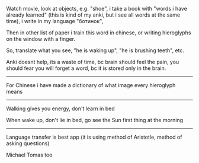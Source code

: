 Watch movie, look at objects, e.g. "shoe", i take a book with "words i have already learned" (this is kind of my anki, but i see all words at the same time), i write in my language "ботинок", 

Then in other list of paper i train this word in chinese, or writing hieroglyphs on the window with a finger. 

So, translate what you see, "he is waking up", "he is brushing teeth", etc.

Anki doesnt help, its a waste of time, bc brain should feel the pain, you should fear you will forget a word, bc it is stored only in the brain. 
_____

For Chinese i have made a dictionary of what image every hieroglyph means
______

Walking gives you energy, don't learn in bed

When wake up, don't lie in bed, go see the Sun first thing at the morning

______

Language transfer is best app (it is using method of Aristotle, method of asking questions) 

Michael Tomas too




